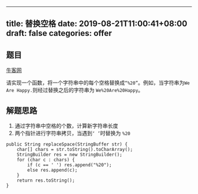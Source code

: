 
---
title: 替换空格
date: 2019-08-21T11:00:41+08:00
draft: false
categories: offer
---


## 题目

[牛客网](https://www.nowcoder.com/questionTerminal/4060ac7e3e404ad1a894ef3e17650423)

请实现一个函数，将一个字符串中的每个空格替换成`“%20”`。例如，当字符串为`We Are Happy.`则经过替换之后的字符串为 `We%20Are%20Happy`。

## 解题思路

  1. 通过字符串中空格的个数，计算新字符串长度
  2. 两个指针进行字符串拷贝，当遇到`‘ ’`时替换为 `%20`

```
public String replaceSpace(StringBuffer str) {
    char[] chars = str.toString().toCharArray();
    StringBuilder res = new StringBuilder();
    for (char c : chars) {
        if (c == ' ') res.append("%20");
        else res.append(c);
    }
    return res.toString();
}
```
